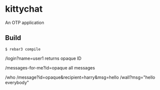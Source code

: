 kittychat
=====

An OTP application

Build
-----

    $ rebar3 compile
    
    
/login?name=user1
returns opaque ID

/messages-for-me?id=opaque
all messages

/who
/message?id=opaque&recipient=harry&msg=hello
/wall?msg="hello everybody"
